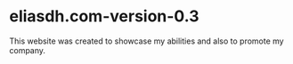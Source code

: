 # eliasdh.com-version-0.3
This website was created to showcase my abilities and also to promote my company.
